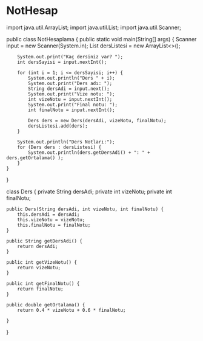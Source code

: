 # NotHesap
import java.util.ArrayList;
import java.util.List;
import java.util.Scanner;

public class NotHesaplama {
    public static void main(String[] args) {
        Scanner input = new Scanner(System.in);
        List<Ders> dersListesi = new ArrayList<>();

        System.out.print("Kaç dersiniz var? ");
        int dersSayisi = input.nextInt();

        for (int i = 1; i <= dersSayisi; i++) {
            System.out.println("Ders " + i);
            System.out.print("Ders adı: ");
            String dersAdi = input.next();
            System.out.print("Vize notu: ");
            int vizeNotu = input.nextInt();
            System.out.print("Final notu: ");
            int finalNotu = input.nextInt();

            Ders ders = new Ders(dersAdi, vizeNotu, finalNotu);
            dersListesi.add(ders);
        }

        System.out.println("Ders Notları:");
        for (Ders ders : dersListesi) {
            System.out.println(ders.getDersAdi() + ": " + ders.getOrtalama() );
        }
    }
}

class Ders {
    private String dersAdi;
    private int vizeNotu;
    private int finalNotu;

    public Ders(String dersAdi, int vizeNotu, int finalNotu) {
        this.dersAdi = dersAdi;
        this.vizeNotu = vizeNotu;
        this.finalNotu = finalNotu;
    }

    public String getDersAdi() {
        return dersAdi;
    }

    public int getVizeNotu() {
        return vizeNotu;
    }

    public int getFinalNotu() {
        return finalNotu;
    }

    public double getOrtalama() {
        return 0.4 * vizeNotu + 0.6 * finalNotu;
                                                           
    }
                                                           
}
